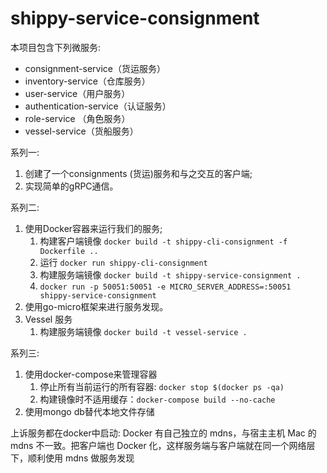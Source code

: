 # shippy-service-consignment

本项目包含下列微服务:
* consignment-service（货运服务）
* inventory-service（仓库服务）
* user-service（用户服务）
* authentication-service（认证服务）
* role-service （角色服务）
* vessel-service（货船服务）

系列一:
1. 创建了一个consignments (货运)服务和与之交互的客户端;
2. 实现简单的gRPC通信。

系列二:
1. 使用Docker容器来运行我们的服务;
   1. 构建客户端镜像 `docker build -t shippy-cli-consignment -f Dockerfile ..`
   2. 运行 `docker run shippy-cli-consignment`
   3. 构建服务端镜像 `docker build -t shippy-service-consignment .`
   4.  `docker run -p 50051:50051 -e MICRO_SERVER_ADDRESS=:50051 shippy-service-consignment`
2. 使用go-micro框架来进行服务发现。
3. Vessel 服务
   1. 构建服务端镜像 `docker build -t vessel-service .`

系列三:
1. 使用docker-compose来管理容器
   1. 停止所有当前运行的所有容器: `docker stop $(docker ps -qa)`
   2. 构建镜像时不适用缓存：`docker-compose build --no-cache`
2. 使用mongo db替代本地文件存储


上诉服务都在docker中启动:
Docker 有自己独立的 mdns，与宿主主机 Mac 的 mdns 不一致。把客户端也 Docker 化，这样服务端与客户端就在同一个网络层下，顺利使用 mdns 做服务发现
